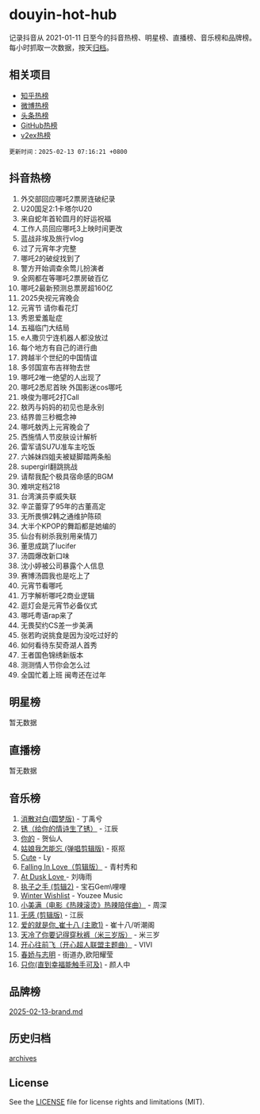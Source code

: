 # douyin-hot-hub

记录抖音从 2021-01-11 日至今的抖音热榜、明星榜、直播榜、音乐榜和品牌榜。每小时抓取一次数据，按天[归档](archives)。

## 相关项目

- [知乎热榜](https://github.com/lonnyzhang423/zhihu-hot-hub)
- [微博热榜](https://github.com/lonnyzhang423/weibo-hot-hub)
- [头条热榜](https://github.com/lonnyzhang423/toutiao-hot-hub)
- [GitHub热榜](https://github.com/lonnyzhang423/github-hot-hub)
- [v2ex热榜](https://github.com/lonnyzhang423/v2ex-hot-hub)


`更新时间：2025-02-13 07:16:21 +0800`

## 抖音热榜

1. 外交部回应哪吒2票房连破纪录
1. U20国足2:1卡塔尔U20
1. 来自蛇年首轮圆月的好运祝福
1. 工作人员回应哪吒3上映时间更改
1. 蓝战非埃及旅行vlog
1. 过了元宵年才完整
1. 哪吒2的破绽找到了
1. 警方开始调查余莺儿扮演者
1. 全网都在等哪吒2票房破百亿
1. 哪吒2最新预测总票房超160亿
1. 2025央视元宵晚会
1. 元宵节 请你看花灯
1. 秀恩爱羞耻症
1. 五福临门大结局
1. e人撒贝宁连机器人都没放过
1. 每个地方有自己的进行曲
1. 跨越半个世纪的中国情谊
1. 多邻国宣布吉祥物去世
1. 哪吒2唯一绝望的人出现了
1. 哪吒2悉尼首映 外国影迷cos哪吒
1. 唤俊为哪吒2打Call
1. 敖丙与妈妈的初见也是永别
1. 结界兽三秒概念神
1. 哪吒敖丙上元宵晚会了
1. 西施情人节皮肤设计解析
1. 雷军请SU7U准车主吃饭
1. 六姊妹四姐夫被疑脚踏两条船
1. supergirl翻跳挑战
1. 请帮我配个极具宿命感的BGM
1. 难哄定档218
1. 台湾演员李威失联
1. 辛芷蕾穿了95年的古董高定
1. 无所畏惧2韩之通维护陈硕
1. 大半个KPOP的舞蹈都是她编的
1. 仙台有树杀我别用亲情刀
1. 董思成跳了lucifer
1. 汤圆爆改新口味
1. 沈小婷被公司暴露个人信息
1. 赛博汤圆我也是吃上了
1. 元宵节看哪吒
1. 万字解析哪吒2商业逻辑
1. 逛灯会是元宵节必备仪式
1. 哪吒粤语rap来了
1. 无畏契约CS差一步美满
1. 张若昀说挑食是因为没吃过好的
1. 如何看待东契奇湖人首秀
1. 王者国色锦绣新版本
1. 测测情人节你会怎么过
1. 全国忙着上班 闽粤还在过年

## 明星榜

暂无数据

## 直播榜

暂无数据

## 音乐榜

1. [消散对白(圆梦版)](https://sf6-cdn-tos.douyinstatic.com/obj/tos-cn-ve-2774/og4jB5I5IizzoZVAAAzWgBMAsMDWoArfwBOiFs) - 丁禹兮
1. [锈（给你的情诗生了锈）](https://sf5-hl-cdn-tos.douyinstatic.com/obj/tos-cn-ve-2774/o8a1PBtVqIYbPEGK6e5A4egedVMdm3fCIz6bbE) - 江辰
1. [你的](https://sf5-hl-cdn-tos.douyinstatic.com/obj/tos-cn-ve-2774/oYuIeKf42jB7sEV6B2upMdpYAgfrQWj0FeRegh) - 贺仙人
1. [姑娘我怎能忘 (弹唱剪辑版)](https://sf5-hl-cdn-tos.douyinstatic.com/obj/tos-cn-ve-2774/okamwrBGEMz6illuEofAsMV4yzF5tVWbBiA5AI) - 抠抠
1. [Cute](https://sf5-hl-cdn-tos.douyinstatic.com/obj/tos-cn-ve-2774/o4IbIzHWKAAB4wsS5qMBRiiAlEBGTpQRNfFvuo) - Ly
1. [Falling In Love（剪辑版）](https://sf5-hl-cdn-tos.douyinstatic.com/obj/tos-cn-ve-2774/o8ajpA8zzgBPahbBIO8AcKGBLJezFCRd1wfP9f) - 青村秀和
1. [ At Dusk  Love ](https://sf5-hl-cdn-tos.douyinstatic.com/obj/tos-cn-ve-2774/o8CrpCf5CaYgI4ZrtQgMQAFEfuGqNnRSDQAPBc) - 刘嗨雨
1. [执子之手 (剪辑2)](https://sf5-hl-cdn-tos.douyinstatic.com/obj/tos-cn-ve-2774/oUoZLQjCc31XzqsBnBQUNgeKtYPBcgbFDwtfcu) - 宝石Gem\哩哩
1. [Winter Wishlist](https://sf5-hl-cdn-tos.douyinstatic.com/obj/tos-cn-ve-2774/oIIgUOeamCFCVAzxN6MFRLIBlLGpUqQxeeHrLE) - Youzee Music
1. [小美满（电影《热辣滚烫》热辣陪伴曲）](https://sf5-hl-cdn-tos.douyinstatic.com/obj/tos-cn-ve-2774/o0GAn2lSgfZIDUgtevCGDQYnFg4CwnrBaxbTZL) - 周深
1. [无感 (剪辑版)](https://sf5-hl-cdn-tos.douyinstatic.com/obj/tos-cn-ve-2774/o0eIsUzJBDlQaQFC5OFlgbMEZC1TFYBftOBn6p) - 江辰
1. [爱的就是你_崔十八 (主歌1)](https://sf5-hl-cdn-tos.douyinstatic.com/obj/tos-cn-ve-2774/oI5BO5DhFZ6UTcNCnZaOCBLtZ7WIMQGfgnXf5E) - 崔十八/听潮阁
1. [天冷了你要记得穿秋裤（米三岁版）](https://sf5-hl-cdn-tos.douyinstatic.com/obj/tos-cn-ve-2774/oQlIwVIDWiZ6BQilAorS7MA0AgCkQDvcZAdm1) - 米三岁
1. [开心往前飞（开心超人联盟主题曲）](https://sf5-hl-cdn-tos.douyinstatic.com/obj/tos-cn-ve-2774/9d8fb7c82cf1421fb93a9fe925275e0a) - VIVI
1. [春娇与志明](https://sf5-hl-cdn-tos.douyinstatic.com/obj/tos-cn-ve-2774/e530d8fceb7044b39707d7f9ff54add1) - 街道办,欧阳耀莹
1. [只你(直到幸福能触手可及)](https://sf5-hl-cdn-tos.douyinstatic.com/obj/tos-cn-ve-2774/o0lBkRDzFTeaVSUz3ZZSCBVtZ5DIMQGfgmEAuE) - 颜人中

## 品牌榜

[2025-02-13-brand.md](archives/2025-02-13-brand.md)

## 历史归档

[archives](archives)

## License

See the [LICENSE](LICENSE) file for license rights and limitations (MIT).
